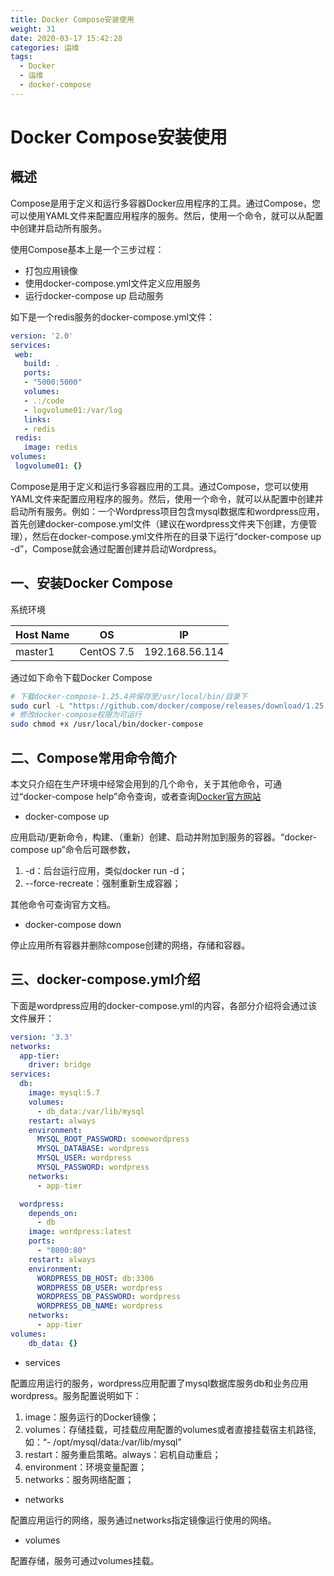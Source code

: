 ```yaml
---
title: Docker Compose安装使用
weight: 31
date: 2020-03-17 15:42:28
categories: 运维
tags:
  - Docker 
  - 运维
  - docker-compose
---
```


# Docker Compose安装使用

## 概述

Compose是用于定义和运行多容器Docker应用程序的工具。通过Compose，您可以使用YAML文件来配置应用程序的服务。然后，使用一个命令，就可以从配置中创建并启动所有服务。

使用Compose基本上是一个三步过程：
 
 - 打包应用镜像
 - 使用docker-compose.yml文件定义应用服务
 - 运行docker-compose up 启动服务

 如下是一个redis服务的docker-compose.yml文件：

 ```yaml
 version: '2.0'
services:
  web:
    build: .
    ports:
    - "5000:5000"
    volumes:
    - .:/code
    - logvolume01:/var/log
    links:
    - redis
  redis:
    image: redis
volumes:
  logvolume01: {}
 ```

 Compose是用于定义和运行多容器应用的工具。通过Compose，您可以使用YAML文件来配置应用程序的服务。然后，使用一个命令，就可以从配置中创建并启动所有服务。例如：一个Wordpress项目包含mysql数据库和wordpress应用，首先创建docker-compose.yml文件（建议在wordpress文件夹下创建，方便管理），然后在docker-compose.yml文件所在的目录下运行“docker-compose up -d”，Compose就会通过配置创建并启动Wordpress。

 ## 一、安装Docker Compose

 系统环境

| Host Name | OS | IP |
| - | - | - |
| master1 | CentOS 7.5 | 192.168.56.114 |

通过如下命令下载Docker Compose
```sh
# 下载docker-compose-1.25.4并保存至/usr/local/bin/目录下
sudo curl -L "https://github.com/docker/compose/releases/download/1.25.4/docker-compose-$(uname -s)-$(uname -m)" -o /usr/local/bin/docker-compose
# 修改docker-compose权限为可运行
sudo chmod +x /usr/local/bin/docker-compose
```

 ## 二、Compose常用命令简介

 本文只介绍在生产环境中经常会用到的几个命令，关于其他命令，可通过“docker-compose help”命令查询，或者查询[Docker官方网站](https://docs.docker.com/compose/reference/overview/)

 - docker-compose up

 应用启动/更新命令，构建、（重新）创建、启动并附加到服务的容器。“docker-compose up”命令后可跟参数，

 1. -d：后台运行应用，类似docker run -d；
 2. --force-recreate：强制重新生成容器；

其他命令可查询官方文档。

 - docker-compose down

 停止应用所有容器并删除compose创建的网络，存储和容器。

  ## 三、docker-compose.yml介绍

下面是wordpress应用的docker-compose.yml的内容，各部分介绍将会通过该文件展开：

```yaml
version: '3.3'
networks:
  app-tier:
    driver: bridge
services:
  db:
    image: mysql:5.7
    volumes:
      - db_data:/var/lib/mysql
    restart: always
    environment:
      MYSQL_ROOT_PASSWORD: somewordpress
      MYSQL_DATABASE: wordpress
      MYSQL_USER: wordpress
      MYSQL_PASSWORD: wordpress
    networks:
      - app-tier

  wordpress:
    depends_on:
      - db
    image: wordpress:latest
    ports:
      - "8000:80"
    restart: always
    environment:
      WORDPRESS_DB_HOST: db:3306
      WORDPRESS_DB_USER: wordpress
      WORDPRESS_DB_PASSWORD: wordpress
      WORDPRESS_DB_NAME: wordpress
    networks:
      - app-tier
volumes:
    db_data: {}
```

  - services

  配置应用运行的服务，wordpress应用配置了mysql数据库服务db和业务应用wordpress。服务配置说明如下：
  
  1. image：服务运行的Docker镜像；
  2. volumes：存储挂载，可挂载应用配置的volumes或者直接挂载宿主机路径,如：“- /opt/mysql/data:/var/lib/mysql”
  3. restart：服务重启策略。always：宕机自动重启；
  4. environment：环境变量配置；
  5. networks：服务网络配置；

  - networks

  配置应用运行的网络，服务通过networks指定镜像运行使用的网络。

  - volumes

  配置存储，服务可通过volumes挂载。





 